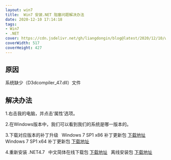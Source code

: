 ```yaml
---
layout: win7
title:  Win7 安装.NET 阻塞问题解决办法
date: 2020-12-10 17:14:18
tags:
- Win7
- .NET
cover: https://cdn.jsdelivr.net/gh/liangdongin/blog@latest/2020/12/10/win7-net4.7/net47.png
coverWidth: 517
coverHeight: 427
---
```


<!--more-->

## 原因

系统缺少（D3dcompiler_47.dll）文件

## 解决办法

1.右击我的电脑，并点击‘属性’选项。

2.在Windows版本中，我们可以看到我们的系统是哪一版本的。

3.下载对应版本的补丁升级
&ensp;Windows 7 SP1 x86 补丁更新包 [下载地址](http://go.microsoft.com/fwlink/?LinkId=848159)
&ensp;Windows 7 SP1 x64 补丁更新包 [下载地址](http://go.microsoft.com/fwlink/?LinkId=848158)

4.重新安装 .NET4.7
&ensp;中文简体在线下载包 [下载地址](https://dotnet.microsoft.com/download/dotnet-framework/thank-you/net471-chs)
&ensp;离线安装包 [下载地址](https://dotnet.microsoft.com/download/dotnet-framework/thank-you/net471-offline-installer)
